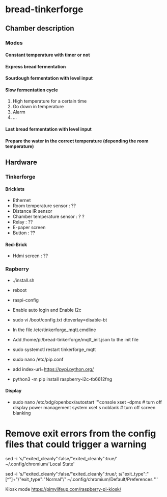 # bread-tinkerforge

## Chamber description

### Modes
#### Constant temperature with timer or not
#### Express bread fermentation
#### Sourdough fermentation with level input

#### Slow fermentation cycle
1. High temperature for a certain time 
1. Go down in temperature
1. Alarm
1. ...

#### Last bread fermentation with level input

#### Prepare the water in the correct temperature (depending the room temperature)
 
## Hardware
### Tinkerforge
#### Bricklets
* Ethernet
* Room temperature sensor : ??
* Distance IR sensor
* Chamber temperature sensor : ? ?
* Relay : ??
* E-paper screen
* Button : ??
#### Red-Brick
* Hdmi screen : ??

### Rapberry

* ./install.sh
* reboot
* raspi-config
* Enable auto login and Enable I2c
* sudo vi /boot/config.txt dtoverlay=disable-bt


* In the file /etc/tinkerforge_mqtt.cmdline 
* Add /home/pi/bread-tinkerforge/mqtt_init.json to the init file
* sudo systemctl restart tinkerforge_mqtt

* sudo nano /etc/pip.conf
* add index-url=https://pypi.python.org/
* python3 -m pip install raspberry-i2c-tb6612fng

#### Display

* sudo nano /etc/xdg/openbox/autostart
'''console
xset -dpms			# turn off display power management system
xset s noblank		# turn off screen blanking
# Remove exit errors from the config files that could trigger a warning
  
sed -i 's/"exited_cleanly":false/"exited_cleanly":true/' ~/.config/chromium/'Local State'
  
sed -i 's/"exited_cleanly":false/"exited_cleanly":true/; s/"exit_type":"[^"]\+"/"exit_type":"Normal"/' ~/.config/chromium/Default/Preferences '''

Kiosk mode
https://pimylifeup.com/raspberry-pi-kiosk/

